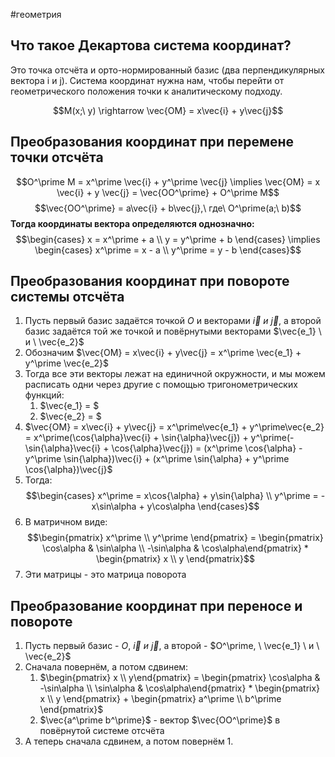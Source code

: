 #геометрия 
## Что такое Декартова система координат?
Это точка отсчёта и орто-нормированный базис (два перпендикулярных вектора i и j). Система координат нужна нам, чтобы перейти от геометрического положения точки к аналитическому подходу.

$$M(x;\  y) \rightarrow \vec{OM} = x\vec{i} + y\vec{j}$$
## Преобразования координат при перемене точки отсчёта
$$O^\prime M = x^\prime \vec{i} + y^\prime \vec{j} \implies \vec{OM} = x \vec{i} + y \vec{j} = \vec{OO^\prime} + O^\prime M$$
$$\vec{OO^\prime} = a\vec{i} + b\vec{j},\ где\ O^\prime(a;\ b)$$
**Тогда координаты вектора определяются однозначно:**
$$\begin{cases} x = x^\prime + a \\ y = y^\prime + b \end{cases} \implies \begin{cases} x^\prime = x - a \\ y^\prime = y - b \end{cases}$$
## Преобразования координат при повороте системы отсчёта
1. Пусть первый базис задаётся точкой _O_ и векторами $\vec{i} \ и \ \vec{j}$, а второй базис задаётся той же точкой и повёрнутыми векторами $\vec{e_1} \ и \ \vec{e_2}$
2. Обозначим $\vec{OM} = x\vec{i} + y\vec{j} = x^\prime \vec{e_1} + y^\prime \vec{e_2}$
3. Тогда все эти векторы лежат на единичной окружности, и мы можем расписать одни через другие с помощью тригонометрических функций: 
	1. $\vec{e_1} = $
	2. $\vec{e_2} = $
4. $\vec{OM} = x\vec{i} + y\vec{j} = x^\prime\vec{e_1} + y^\prime\vec{e_2} = x^\prime(\cos{\alpha}\vec{i} + \sin{\alpha}\vec{j}) + y^\prime(-\sin{\alpha}\vec{i} + \cos{\alpha}\vec{j}) = (x^\prime \cos{\alpha} - y^\prime \sin{\alpha})\vec{i} + (x^\prime \sin{\alpha} + y^\prime \cos{\alpha})\vec{j}$
5. Тогда: $$\begin{cases} x^\prime = x\cos{\alpha} + y\sin{\alpha} \\ y^\prime = -x\sin\alpha + y\cos\alpha \end{cases}$$
6. В матричном виде:$$\begin{pmatrix} x^\prime \\ y^\prime \end{pmatrix} = \begin{pmatrix} \cos\alpha & \sin\alpha \\ -\sin\alpha & \cos\alpha\end{pmatrix} * \begin{pmatrix} x \\ y \end{pmatrix}$$
7. Эти матрицы - это матрица поворота
## Преобразование координат при переносе и повороте
1. Пусть первый базис - $O, \ \vec{i} \ и \ \vec{j}$, а второй -  $O^\prime, \ \vec{e_1} \ и \ \vec{e_2}$
2. Сначала повернём, а потом сдвинем:
	1. $\begin{pmatrix} x \\ y\end{pmatrix} = \begin{pmatrix} \cos\alpha & -\sin\alpha \\ \sin\alpha & \cos\alpha\end{pmatrix} * \begin{pmatrix} x \\ y \end{pmatrix}  + \begin{pmatrix} a^\prime \\ b^\prime \end{pmatrix}$
	2. $\vec{a^\prime b^\prime}$ - вектор $\vec{OO^\prime}$ в повёрнутой системе отсчёта
3. А теперь сначала сдвинем, а потом повернём
	1. 